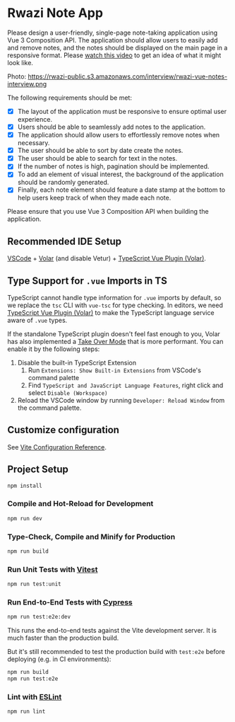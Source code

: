 # Rwazi Note App

Please design a user-friendly, single-page note-taking application using Vue 3 Composition API. The application should allow users to easily add and remove notes, and the notes should be displayed on the main page in a responsive format. Please [watch this video](https://rwazi-public.s3.amazonaws.com/interview/vue-notes-interview-project.webm) to get an idea of what it might look like.

Photo: https://rwazi-public.s3.amazonaws.com/interview/rwazi-vue-notes-interview.png

The following requirements should be met:

* [x] The layout of the application must be responsive to ensure optimal user experience.
* [x] Users should be able to seamlessly add notes to the application.
* [x] The application should allow users to effortlessly remove notes when necessary.
* [x] The user should be able to sort by date create the notes.
* [x] The user should be able to search for text in the notes.
* [x] If the number of notes is high, pagination should be implemented.
* [x] To add an element of visual interest, the background of the application should be randomly generated.
* [x] Finally, each note element should feature a date stamp at the bottom to help users keep track of when they made each note.

Please ensure that you use Vue 3 Composition API when building the application.

## Recommended IDE Setup

[VSCode](https://code.visualstudio.com/) + [Volar](https://marketplace.visualstudio.com/items?itemName=Vue.volar) (and disable Vetur) + [TypeScript Vue Plugin (Volar)](https://marketplace.visualstudio.com/items?itemName=Vue.vscode-typescript-vue-plugin).

## Type Support for `.vue` Imports in TS

TypeScript cannot handle type information for `.vue` imports by default, so we replace the `tsc` CLI with `vue-tsc` for type checking. In editors, we need [TypeScript Vue Plugin (Volar)](https://marketplace.visualstudio.com/items?itemName=Vue.vscode-typescript-vue-plugin) to make the TypeScript language service aware of `.vue` types.

If the standalone TypeScript plugin doesn't feel fast enough to you, Volar has also implemented a [Take Over Mode](https://github.com/johnsoncodehk/volar/discussions/471#discussioncomment-1361669) that is more performant. You can enable it by the following steps:

1. Disable the built-in TypeScript Extension
    1) Run `Extensions: Show Built-in Extensions` from VSCode's command palette
    2) Find `TypeScript and JavaScript Language Features`, right click and select `Disable (Workspace)`
2. Reload the VSCode window by running `Developer: Reload Window` from the command palette.

## Customize configuration

See [Vite Configuration Reference](https://vitejs.dev/config/).

## Project Setup

```sh
npm install
```

### Compile and Hot-Reload for Development

```sh
npm run dev
```

### Type-Check, Compile and Minify for Production

```sh
npm run build
```

### Run Unit Tests with [Vitest](https://vitest.dev/)

```sh
npm run test:unit
```

### Run End-to-End Tests with [Cypress](https://www.cypress.io/)

```sh
npm run test:e2e:dev
```

This runs the end-to-end tests against the Vite development server.
It is much faster than the production build.

But it's still recommended to test the production build with `test:e2e` before deploying (e.g. in CI environments):

```sh
npm run build
npm run test:e2e
```

### Lint with [ESLint](https://eslint.org/)

```sh
npm run lint
```
